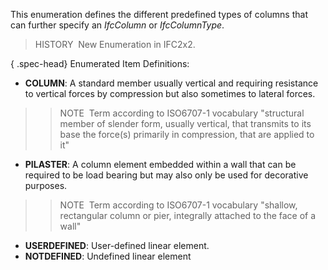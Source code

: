 ﻿This enumeration defines the different predefined types of columns that can further specify an _IfcColumn_ or _IfcColumnType_.

> HISTORY&nbsp; New Enumeration in IFC2x2.

{ .spec-head}
Enumerated Item Definitions:

* **COLUMN**: A standard member usually vertical and requiring resistance to vertical forces by compression but also sometimes to lateral forces. 
>> NOTE&nbsp; Term according to ISO6707-1 vocabulary "structural member of slender form, usually vertical, that transmits to its base the force(s) primarily in compression, that are applied to it" 
* **PILASTER**: A column element embedded within a wall that can be required to be load bearing but may also only be used for decorative purposes. 
>> NOTE&nbsp; Term according to ISO6707-1 vocabulary "shallow, rectangular column or pier, integrally attached to the face of a wall" 
* **USERDEFINED**: User-defined linear element.
* **NOTDEFINED**: Undefined linear element
